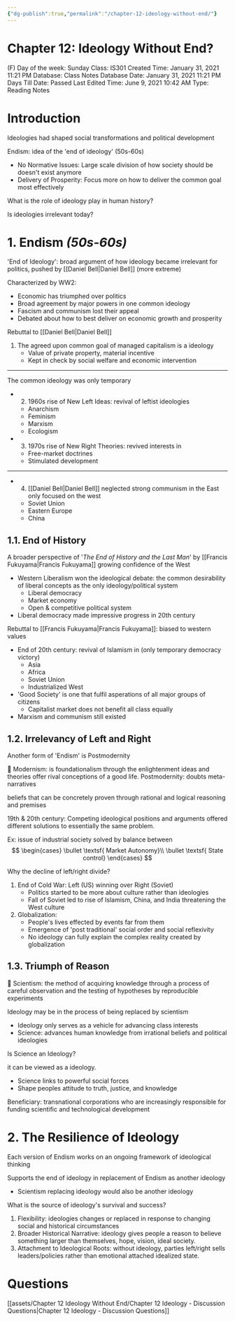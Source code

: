 ```yaml
---
{"dg-publish":true,"permalink":"/chapter-12-ideology-without-end/"}
---
```


# Chapter 12: Ideology Without End?

(F) Day of the week: Sunday
Class: IS301
Created Time: January 31, 2021 11:21 PM
Database: Class Notes Database
Date: January 31, 2021 11:21 PM
Days Till Date: Passed
Last Edited Time: June 9, 2021 10:42 AM
Type: Reading Notes

# Introduction

Ideologies had shaped social transformations and political development

Endism: idea of the 'end of ideology' (50s-60s)

- No Normative Issues: Large scale division of how society should be doesn't exist anymore
- Delivery of Prosperity: Focus more on how to deliver the common goal most effectively

What is the role of ideology play in human history?

Is ideologies irrelevant today?

# 1. Endism *(50s-60s)*

'End of Ideology': broad argument of how ideology became irrelevant for politics, pushed by [[Daniel Bell\|Daniel Bell]] (more extreme)

Characterized by WW2:

- Economic has triumphed over politics
- Broad agreement by major powers in one common ideology
- Fascism and communism lost their appeal
- Debated about how to best deliver on economic growth and prosperity

Rebuttal to [[Daniel Bell\|Daniel Bell]] 

1. The agreed upon common goal of managed capitalism is a ideology
    - Value of private property, material incentive
    - Kept in check by social welfare and economic intervention

---

The common ideology was only temporary

- 2.  1960s rise of New Left Ideas: revival of leftist ideologies
    - Anarchism
    - Feminism
    - Marxism
    - Ecologism
- 3. 1970s rise of New Right Theories: revived interests in
    - Free-market doctrines
    - Stimulated development

---

- 4. [[Daniel Bell\|Daniel Bell]] neglected strong communism in the East only focused on the west
    - Soviet Union
    - Eastern Europe
    - China

## 1.1. End of History

A broader perspective of '*The End of History and the Last Man*' by [[Francis Fukuyama\|Francis Fukuyama]] growing confidence of the West

- Western Liberalism won the ideological debate: the common desirability of liberal concepts as the only ideology/political system
    - Liberal democracy
    - Market economy
    - Open & competitive political system
- Liberal democracy made impressive progress in 20th century

Rebuttal to [[Francis Fukuyama\|Francis Fukuyama]]: biased to western values

- End of 20th century: revival of Islamism in (only temporary democracy victory)
    - Asia
    - Africa
    - Soviet Union
    - Industrialized West
- 'Good Society' is one that fulfil asperations of all major groups of citizens
    - Capitalist market does not benefit all class equally
- Marxism and communism still existed

## 1.2. Irrelevancy of Left and Right

Another form of 'Endism' is Postmodernity


🏢 Modernism: is foundationalism through the enlightenment ideas and theories offer rival conceptions of a good life.
Postmodernity: doubts meta-narratives



beliefs that can be concretely proven through rational and logical reasoning and premises

19th & 20th century: Competing ideological positions and arguments offered different solutions to essentially the same problem.

Ex: issue of industrial society solved by balance between 
$$
\begin{cases} 
\bullet \textsf{ Market Autonomy}\\ 
\bullet \textsf{ State control} 
\end{cases}
$$

Why the decline of left/right divide?

1. End of Cold War: Left (US) winning over Right (Soviet)
    - Politics started to be more about culture rather than ideologies
    - Fall of Soviet led to rise of Islamism, China, and India threatening the West culture
2. Globalization:
    - People's lives effected by events far from them
    - Emergence of 'post traditional' social order and social reflexivity
    - No ideology can fully explain the complex reality created by globalization

## 1.3. Triumph of Reason


🔬 Scientism: the method of acquiring knowledge through a process of careful observation and the testing of hypotheses by reproducible experiments



Ideology may be in the process of being replaced by scientism

- Ideology only serves as a vehicle for advancing class interests
- Science: advances human knowledge from irrational beliefs and political ideologies

Is Science an Ideology?

it can be viewed as a ideology.

- Science links to powerful social forces
- Shape peoples attitude to truth, justice, and knowledge

Beneficiary: transnational corporations who are increasingly responsible for funding scientific and technological development

# 2. The Resilience of Ideology

Each version of Endism works on an ongoing framework of ideological thinking

Supports the end of ideology in replacement of Endism as another ideology

- Scientism replacing ideology would also be another ideology

What is the source of ideology's survival and success?

1. Flexibility: ideologies changes or replaced in response to changing social and historical circumstances
2. Broader Historical Narrative: ideology gives people a reason to believe something larger than themselves, hope, vision, ideal society.
3. Attachment to Ideological Roots: without ideology, parties left/right sells leaders/policies rather than emotional attached idealized state.

# Questions

[[assets/Chapter 12 Ideology Without End/Chapter 12 Ideology - Discussion Questions\|Chapter 12 Ideology - Discussion Questions]]